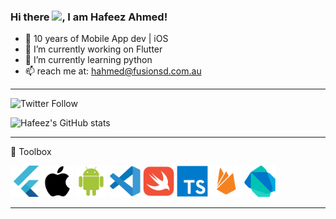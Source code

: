 ### Hi there <img src="https://raw.githubusercontent.com/MartinHeinz/MartinHeinz/master/wave.gif" width="30px">, I am Hafeez Ahmed!


- 📱 10 years of Mobile App dev | iOS 
- 🔭 I’m currently working on Flutter
- 🌱 I’m currently learning python
- 📫 reach me at: hahmed@fusionsd.com.au


<!-- <img alt="Twitter Follow" src="https://img.shields.io/twitter/follow/imhafeezkpk?style=social"> -->
---
![Twitter Follow](https://img.shields.io/twitter/follow/imhafeezkpk?style=social)

![Hafeez's GitHub stats](https://github-readme-stats.vercel.app/api?username=imhafeez&show_icons=true)


---

🧰 Toolbox

<img src="https://github.com/devicons/devicon/blob/9f4f5cdb393299a81125eb5127929ea7bfe42889/icons/flutter/flutter-original.svg" alt="Flutter Logo" width="50" height="50"/><img src="https://github.com/devicons/devicon/blob/9f4f5cdb393299a81125eb5127929ea7bfe42889/icons/apple/apple-original.svg" alt="Apple Logo" width="50" height="50"/> <img src="https://github.com/devicons/devicon/blob/9f4f5cdb393299a81125eb5127929ea7bfe42889/icons/android/android-original.svg" alt="Android Logo" width="50" height="50"/> <img src="https://github.com/devicons/devicon/blob/9f4f5cdb393299a81125eb5127929ea7bfe42889/icons/vscode/vscode-original.svg" alt="VSCode Logo" width="50" height="50"/>  <img src="https://github.com/devicons/devicon/blob/9f4f5cdb393299a81125eb5127929ea7bfe42889/icons/swift/swift-original.svg" alt="Swift Logo" width="50" height="50"/>  <img src="https://github.com/devicons/devicon/blob/9f4f5cdb393299a81125eb5127929ea7bfe42889/icons/typescript/typescript-original.svg" alt="TypeScript Logo" width="50" height="50"/> <img src="https://github.com/devicons/devicon/blob/9f4f5cdb393299a81125eb5127929ea7bfe42889/icons/firebase/firebase-plain.svg" alt="Firebase Logo" width="50" height="50"/> <img src="https://github.com/devicons/devicon/blob/9f4f5cdb393299a81125eb5127929ea7bfe42889/icons/dart/dart-original.svg" alt="Dart Logo" width="50" height="50"/>






---





